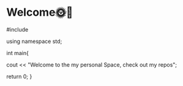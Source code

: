 # Welcome🌞🌊

#include<iostream>
   
using namespace std;

int main{
   
  cout << "Welcome to the my personal Space, check out my repos";
  
  return 0;
}
  
